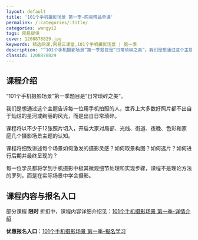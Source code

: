 ```yaml
---
layout: default
title: '101个手机摄影场景 第一季-网易精品单课'
permalink: /:categories/:title/
categories: wangyi2
tags: 网易提供
cover: 1208878829.jpg
keywords: 精选网课,网易云课堂,101个手机摄影场景 | 第一季
description: "“101个手机摄影场景”第一季题目是“日常琐碎之美”。我们是想通过这个主题告诉每一位用手机拍照的人，世界上大多数好照片都不出自于灿烂的星河或绚丽的风光，而是出自日常琐碎。课程将以不少于12张"
classid: 1208878829
---
```



## 课程介绍

“101个手机摄影场景”第一季题目是“日常琐碎之美”。

我们是想通过这个主题告诉每一位用手机拍照的人，世界上大多数好照片都不出自于灿烂的星河或绚丽的风光，而是出自日常琐碎。

课程将以不少于12张照片切入，开启大家对局部、光线、街道、夜晚、色彩和家庭几个摄影场景主题的认知。

课程将细致讲述每个场景如何激发的摄影灵感？如何取景构图？如何选片？如何进行后期并最终呈现的？

每一位学员都将学到手机摄影中极其微观细节处理和实现步骤，课程不是理论方法的罗列，而是在实际场景中学会摄影。

## 课程内容与报名入口

部分课程 **限时** 折扣中，课程内容详细介绍见：[101个手机摄影场景 第一季-详情介绍](https://study.163.com/course/introduction/1208878829.htm?share=1&shareId=1025206652&utm_campaign=share&utm_medium=iphoneShare&utm_source=&utm_u=1025206652)

**优惠报名入口**：[101个手机摄影场景 第一季-报名学习](https://study.163.com/course/introduction/1208878829.htm?share=1&shareId=1025206652&utm_campaign=share&utm_medium=iphoneShare&utm_source=&utm_u=1025206652)

